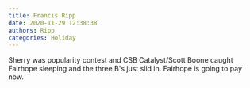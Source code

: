 ```yaml
---
title: Francis Ripp
date: 2020-11-29 12:38:38
authors: Ripp
categories: Holiday
---
```


 Sherry was popularity contest and CSB Catalyst/Scott Boone caught Fairhope sleeping and the three B's just slid in. Fairhope is going to pay now.